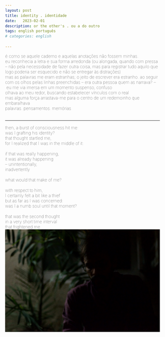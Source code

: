 ```yaml
---
layout: post
title: identity . identidade
date:   2023-02-01
description: or the other's . ou a do outro
tags: english português
# categories: english

---
```


<span style="font-size:14px;font-weight:lighter">
é como se aquele caderno e aquelas anotações não fossem minhas.
<br> eu reconhecia a letra e sua forma arredonda (ou alongada, quando com pressa – não pela necessidade de fazer outra coisa, mas para registrar tudo aquilo que logo poderia ser esquecido e não se entregar às distrações)
<br> mas as palavras me eram estranhas; o jeito de escrever era estranho.
</span>

<span style="font-size:14px;font-weight:lighter">
ao seguir com os olhos pelas linhas preenchidas – era outra pessoa quem as narrava? – eu me via imersa em um momento suspenso, confuso
<br> olhava ao meu redor, buscando estabelecer vínculos com o real
<br> mas alguma força arrastava-me para o centro de um redemoinho que embaralhava
<br> palavras. pensamentos. memórias
</span>
<br>
<br>
<hr>

<span style="font-size:14px;font-weight:lighter">
then, a burst of consciousness hit me:
<br> was I grafting his identity?
<br> that thought startled me,
<br> for I realized that I was in the middle of it:
<br> 
<br> if that was really happening,
<br> it was already happening
<br> – unintentionally,
<br> inadvertently
<br> 
<br> what would that make of me?
<br> 
<br> with respect to him,
<br> I certainly felt a bit like a thief
<br> but as far as I was concerned:
<br> was I a numb soul until that moment?
<br> 
<br> that was the second thought
<br> in a very short time interval
<br> that frightened me
</span>

<div>
    <img src="/assets/img/portrait.jpg" class="my-image rounded z-depth-1">
</div>

